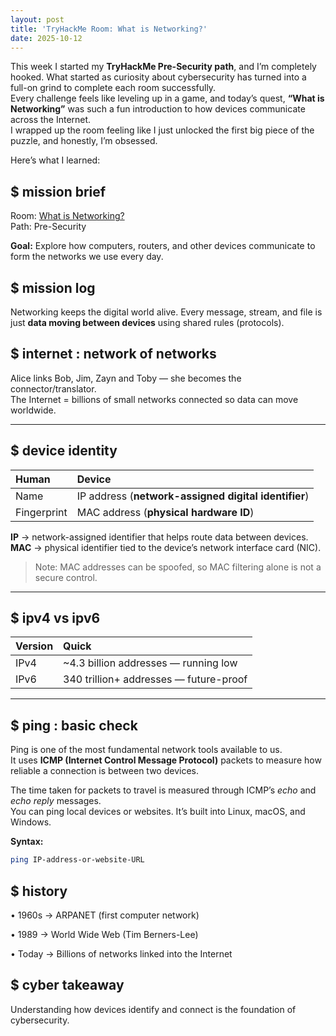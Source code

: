 ```yaml
---
layout: post
title: 'TryHackMe Room: What is Networking?'
date: 2025-10-12
---
```


This week I started my **TryHackMe Pre-Security path**, and I’m completely hooked. What started as curiosity about cybersecurity has turned into a full-on grind to complete each room successfully.  
Every challenge feels like leveling up in a game, and today’s quest, **“What is Networking”** was such a fun introduction to how devices communicate across the Internet.  
I wrapped up the room feeling like I just unlocked the first big piece of the puzzle, and honestly, I’m obsessed.

Here’s what I learned:

<h2>$ mission brief <span class="cursor"></span></h2>

Room: [What is Networking?](https://tryhackme.com/room/whatisnetworking)  
Path: Pre-Security

**Goal:**
Explore how computers, routers, and other devices communicate to form the networks we use every day.

<h2>$ mission log <span class="cursor"></span></h2>

Networking keeps the digital world alive. Every message, stream, and file is just **data moving between devices** using shared rules (protocols).

<h2>$ internet : network of networks <span class="cursor"></span></h2>

Alice links Bob, Jim, Zayn and Toby — she becomes the connector/translator.  
The Internet = billions of small networks connected so data can move worldwide.

---

<h2>$ device identity <span class="cursor"></span></h2>

| Human       | Device                                               |
| :---------- | :--------------------------------------------------- |
| Name        | IP address (**network-assigned digital identifier**) |
| Fingerprint | MAC address (**physical hardware ID**)               |

**IP** → network-assigned identifier that helps route data between devices.  
**MAC** → physical identifier tied to the device’s network interface card (NIC).

> Note: MAC addresses can be spoofed, so MAC filtering alone is not a secure control.

---

<h2>$ ipv4 vs ipv6 <span class="cursor"></span></h2>

| Version | Quick                                  |
| :------ | :------------------------------------- |
| IPv4    | ~4.3 billion addresses — running low   |
| IPv6    | 340 trillion+ addresses — future-proof |

---

<h2>$ ping : basic check <span class="cursor"></span></h2>

Ping is one of the most fundamental network tools available to us.  
It uses **ICMP (Internet Control Message Protocol)** packets to measure how reliable a connection is between two devices.

The time taken for packets to travel is measured through ICMP’s _echo_ and _echo reply_ messages.  
You can ping local devices or websites. It’s built into Linux, macOS, and Windows.

**Syntax:**

```bash
ping IP-address-or-website-URL
```

<h2>$ history <span class="cursor"></span></h2>

• 1960s → ARPANET (first computer network)

• 1989 → World Wide Web (Tim Berners-Lee)

• Today → Billions of networks linked into the Internet

<h2>$ cyber takeaway <span class="cursor"></span></h2>

Understanding how devices identify and connect is the foundation of cybersecurity.
